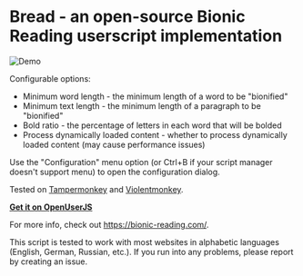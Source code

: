 # Bread - an open-source Bionic Reading userscript implementation

![Demo](demo.png)

Configurable options:

- Minimum word length - the minimum length of a word to be "bionified"
- Minimum text length - the minimum length of a paragraph to be "bionified"
- Bold ratio - the percentage of letters in each word that will be bolded
- Process dynamically loaded content - whether to process dynamically loaded content (may cause performance issues)

Use the "Configuration" menu option (or Ctrl+B if your script manager doesn't support menu) to open the configuration dialog.

Tested on [Tampermonkey](https://www.tampermonkey.net/) and [Violentmonkey](https://violentmonkey.github.io/).

[**Get it on OpenUserJS**](https://openuserjs.org/scripts/tobyxdd/Bread)

For more info, check out https://bionic-reading.com/.

This script is tested to work with most websites in alphabetic languages (English, German, Russian, etc.). If you run into any problems, please report by creating an issue.
